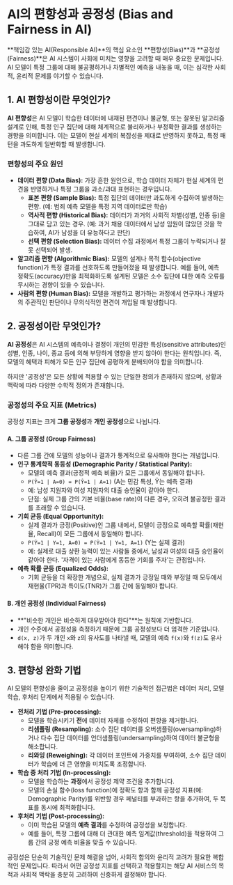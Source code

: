 # AI의 편향성과 공정성 (Bias and Fairness in AI)

**책임감 있는 AI(Responsible AI)**의 핵심 요소인 **편향성(Bias)**과 **공정성(Fairness)**은 AI 시스템이 사회에 미치는 영향을 고려할 때 매우 중요한 문제입니다. AI 모델이 특정 그룹에 대해 불공평하거나 차별적인 예측을 내놓을 때, 이는 심각한 사회적, 윤리적 문제를 야기할 수 있습니다.

## 1. AI 편향성이란 무엇인가?

**AI 편향성**은 AI 모델이 학습한 데이터에 내재된 편견이나 불균형, 또는 잘못된 알고리즘 설계로 인해, 특정 인구 집단에 대해 체계적으로 불리하거나 부정확한 결과를 생성하는 경향을 의미합니다. 이는 모델이 현실 세계의 복잡성을 제대로 반영하지 못하고, 특정 패턴을 과도하게 일반화할 때 발생합니다.

### 편향성의 주요 원인

- **데이터 편향 (Data Bias):** 가장 흔한 원인으로, 학습 데이터 자체가 현실 세계의 편견을 반영하거나 특정 그룹을 과소/과대 표현하는 경우입니다.
  - **표본 편향 (Sample Bias):** 특정 집단의 데이터만 과도하게 수집하여 발생하는 편향. (예: 범죄 예측 모델을 특정 지역 데이터로만 학습)
  - **역사적 편향 (Historical Bias):** 데이터가 과거의 사회적 차별(성별, 인종 등)을 그대로 담고 있는 경우. (예: 과거 채용 데이터에서 남성 임원이 많았던 것을 학습하여, AI가 남성을 더 유능하다고 판단)
  - **선택 편향 (Selection Bias):** 데이터 수집 과정에서 특정 그룹이 누락되거나 잘못 선택되어 발생.
- **알고리즘 편향 (Algorithmic Bias):** 모델의 설계나 목적 함수(objective function)가 특정 결과를 선호하도록 만들어졌을 때 발생합니다. 예를 들어, 예측 정확도(accuracy)만을 최적화하도록 설계된 모델은 소수 집단에 대한 예측 오류를 무시하는 경향이 있을 수 있습니다.
- **사람의 편향 (Human Bias):** 모델을 개발하고 평가하는 과정에서 연구자나 개발자의 주관적인 판단이나 무의식적인 편견이 개입될 때 발생합니다.

## 2. 공정성이란 무엇인가?

**AI 공정성**은 AI 시스템의 예측이나 결정이 개인의 민감한 특성(sensitive attributes)인 성별, 인종, 나이, 종교 등에 의해 부당하게 영향을 받지 않아야 한다는 원칙입니다. 즉, 모델의 혜택과 피해가 모든 인구 집단에 공평하게 분배되어야 함을 의미합니다.

하지만 '공정성'은 모든 상황에 적용할 수 있는 단일한 정의가 존재하지 않으며, 상황과 맥락에 따라 다양한 수학적 정의가 존재합니다.

### 공정성의 주요 지표 (Metrics)

공정성 지표는 크게 **그룹 공정성**과 **개인 공정성**으로 나뉩니다.

#### A. 그룹 공정성 (Group Fairness)

- 다른 그룹 간에 모델의 성능이나 결과가 통계적으로 유사해야 한다는 개념입니다.
- **인구 통계학적 동등성 (Demographic Parity / Statistical Parity):**
  - 모델의 예측 결과(긍정적 예측 비율)가 모든 그룹에서 동일해야 합니다.
  - `P(Ŷ=1 | A=0) = P(Ŷ=1 | A=1)` (A는 민감 특성, Ŷ는 예측 결과)
  - 예: 남성 지원자와 여성 지원자의 대출 승인율이 같아야 한다.
  - 단점: 실제 그룹 간의 기본 비율(base rate)이 다른 경우, 오히려 불공정한 결과를 초래할 수 있습니다.
- **기회 균등 (Equal Opportunity):**
  - 실제 결과가 긍정(Positive)인 그룹 내에서, 모델이 긍정으로 예측할 확률(재현율, Recall)이 모든 그룹에서 동일해야 합니다.
  - `P(Ŷ=1 | Y=1, A=0) = P(Ŷ=1 | Y=1, A=1)` (Y는 실제 결과)
  - 예: 실제로 대출 상환 능력이 있는 사람들 중에서, 남성과 여성의 대출 승인율이 같아야 한다. '자격이 있는 사람에게 동등한 기회를 주자'는 관점입니다.
- **예측 확률 균등 (Equalized Odds):**
  - 기회 균등을 더 확장한 개념으로, 실제 결과가 긍정일 때와 부정일 때 모두에서 재현율(TPR)과 특이도(TNR)가 그룹 간에 동일해야 합니다.

#### B. 개인 공정성 (Individual Fairness)

- **"비슷한 개인은 비슷하게 대우받아야 한다"**는 원칙에 기반합니다.
- 개인 수준에서 공정성을 측정하기 때문에 그룹 공정성보다 더 엄격한 기준입니다.
- `d(x, z)`가 두 개인 `x`와 `z`의 유사도를 나타낼 때, 모델의 예측 `f(x)`와 `f(z)`도 유사해야 함을 의미합니다.

## 3. 편향성 완화 기법

AI 모델의 편향성을 줄이고 공정성을 높이기 위한 기술적인 접근법은 데이터 처리, 모델 학습, 후처리 단계에서 적용될 수 있습니다.

- **전처리 기법 (Pre-processing):**
  - 모델을 학습시키기 **전**에 데이터 자체를 수정하여 편향을 제거합니다.
  - **리샘플링 (Resampling):** 소수 집단 데이터를 오버샘플링(oversampling)하거나 다수 집단 데이터를 언더샘플링(undersampling)하여 데이터 불균형을 해소합니다.
  - **리와잉 (Reweighing):** 각 데이터 포인트에 가중치를 부여하여, 소수 집단 데이터가 학습에 더 큰 영향을 미치도록 조정합니다.
- **학습 중 처리 기법 (In-processing):**
  - 모델을 학습하는 **과정**에서 공정성 제약 조건을 추가합니다.
  - 모델의 손실 함수(loss function)에 정확도 항과 함께 공정성 지표(예: Demographic Parity)를 위반할 경우 페널티를 부과하는 항을 추가하여, 두 목표를 동시에 최적화합니다.
- **후처리 기법 (Post-processing):**
  - 이미 학습된 모델의 **예측 결과**를 수정하여 공정성을 보정합니다.
  - 예를 들어, 특정 그룹에 대해 더 관대한 예측 임계값(threshold)을 적용하여 그룹 간의 긍정 예측 비율을 맞출 수 있습니다.

공정성은 단순히 기술적인 문제 해결을 넘어, 사회적 합의와 윤리적 고려가 필요한 복합적인 문제입니다. 따라서 어떤 공정성 지표를 선택하고 적용할지는 해당 AI 서비스의 목적과 사회적 맥락을 충분히 고려하여 신중하게 결정해야 합니다.
